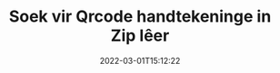 ---
############################# Static ############################
layout: "auto-gen-signature"
date: 2022-03-01T15:12:22
draft: false
operation: Search
signaturetype: Qrcode
fileformat: Zip
productName: Java
lang: af
productCode: java
otherformats: pdf doc docx docm dot dotm dotx odt ott rtf xls xlsx xlsm xlsb csv ods ots xltx xltm ppt pptx pps ppsx odp otp potx potm pptm ppsm png jpg bmp gif tiff svg webp wmf
breadcrumb: Search Qrcode signatures at Zip with Java

############################# Head ############################
head_title: "Soek vir Qrcode handtekeninge in Zip lêer in Java"
head_description: "Gebruik Java om na Qrcode-handtekeninge in Zip-lêers te soek deur 'n paar reëls kode te gebruik."

############################# Header ############################
title: "Soek vir Qrcode handtekeninge in Zip lêer"
description: "Java se inheemse API laat toe om vir Qrcode handtekeninge te soek in reeds ondertekende Zip lêers. Voer gevorderde e-handtekeningsoektog binne jou Zip dokumente uit deur 'n paar reëls kode te gebruik."
bg_image: "https://cms.admin.containerize.com/templates/aspose/App_Themes/V3/images/bg/header1.png"
bg_overlay: false
button:
    enable: true

############################# SubMenu ############################
submenu:
    enable: true

    left:
        img_alt: "GroupDocs.Signature for Java"
        image: "https://cms.admin.containerize.com/templates/groupdocs/images/product-logos/90x90-noborder/groupdocsature-java.png"
        product: "GroupDocs.Signature"
        platform: "Java"



############################# About ############################
about:
    enable: true
    title: "Oor GroupDocs.Signature for Java API"
    content: |
        [GroupDocs.Signature for Java](https://products.groupdocs.com/signature/java/) verskaf Java API vir die verwerking van dokumente met behulp van verskeie handtekeningtipes soos tekste, beelde, digitale sertifikate, strepieskodes, QR-kodes, seëls of metadata. Gebruikers kan elektroniese handtekeninge byvoeg, uitvee, opdateer, verifieer of soek binne PDF's, MS Word-dokumente, MS Excel-werkboeke, MS PowerPoint-aanbiedings, Adobe Photoshop-lêers en verskeie beeldformate, met bykomende ondersteuning vir die pasmaak van handtekeningeienskappe soos benodig.
    

############################# Steps ############################
steps:
    enable: true
    title_left: "Hoe om te soek vir Qrcode handtekeninge in Zip"
    content_left: |
        [GroupDocs.Signature for Java](https://products.groupdocs.com/signature/java/) maak dit makliker vir Java-ontwikkelaars om vir Qrcode-handtekeninge in Zip-lêers vanaf hul toepassings te soek deur 'n paar maklike stappe te implementeer.
        
        * Skep 'n nuwe instansie van Signature-klas en gee brondokumentpad as 'n konstruktorparameter deur.
        * Instansieer die SearchOptions-objek volgens jou vereistes en spesifiseer soekopsies.
        * Bel Soekmetode van Signature-klasinstansie en gee SearchOptions daaraan.
        * Verwerk soekresultate volgens jou vereistes.

    title_right: "Stelselvereistes"
    content_right: |
        GroupDocs.Signature for Java word op alle groot platforms en bedryfstelsels ondersteun. Voordat u die kode hieronder uitvoer, maak asseblief seker dat u die volgende voorvereistes op u stelsel geïnstalleer het.

        * Bedryfstelsels: Microsoft Windows, Linux, MacOS
        * Ontwikkelingsomgewings: NetBeans, Intellij IDEA, Eclipse, etc.
        * Java runtime: J2SE 6.0 and above
        * Laai die nuutste weergawe van GroupDocs.Signature for Java af vanaf [Maven](https://repository.groupdocs.com/webapp/#/artifacts/browse/tree/General/repo/com/groupdocs/groupdocs-signature)
         
    code: |
        ```java    
                
        // Set up input Zip file
        String filePath = "input.zip";

        // Instantiate Signature for input file
        Signature signature = new Signature(filePath);

        //Create search options
        QrCodeSearchOptions options = new QrCodeSearchOptions();

        // specify special pages to search on 
        options.setAllPages(false);
        // single page number
        options.setPageNumber(1);
        // specify text match type
        options.setMatchType(TextMatchType.Contains);
        // specify text pattern to search
        options.setText("Text signature");
        // return  Qrcode images for processing
        options.setReturnContent(true);
        // set up type of returned  Qrcode images
        options.setReturnContentType(FileType.PNG);
                            
        // search for Qrcode signatures in Zip document
        List<QrCodeSignature> signatures = signature.search(QrCodeSignature.class, options);

        // process signatures which were found 
        signatures.forEach(item -> System.out.println(item.toString()));
        ```

############################# Demos ############################
demos:
    enable: true
    title: "Soek vir Qrcode elektroniese handtekeninge Live Demo"
    content: |
       Deursoek die dokument vir verskeie elektroniese handtekeninge vir Zip lêers op die oomblik deur die [GroupDocs.Signature App](https://products.groupdocs.app/signature/family) webwerf te besoek.

        
############################# More Formats ############################
more_formats:
    enable: true
    title: "Soek vir ander Qrcode handtekeninge deur Java te gebruik"
    content: |
        "Elektroniese handtekeninge soek in verskeie dokumente. Soek handtekeninge van die een van die gewilde lêerformate soos hieronder getoon."
    format: 
           
       
back_to_top:
    enable: true
---